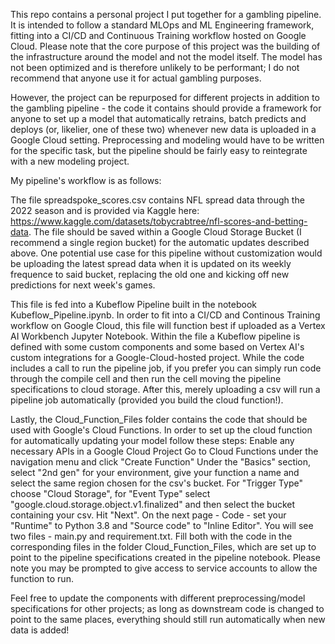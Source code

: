 This repo contains a personal project I put together for a gambling pipeline. It is intended to follow a standard MLOps and ML Engineering framework, fitting into a CI/CD and Continuous Training workflow hosted on Google Cloud. Please note that the core purpose of this project was the building of the infrastructure around the model and not the model itself. The model has not been optimized and is therefore unlikely to be performant; I do not recommend that anyone use it for actual gambling purposes. 

However, the project can be repurposed for different projects in addition to the gambling pipeline - the code it contains should provide a framework for anyone to set up a model that automatically retrains, batch predicts and deploys (or, likelier, one of these two) whenever new data is uploaded in a Google Cloud setting. Preprocessing and modeling would have to be written for the specific task, but the pipeline should be fairly easy to reintegrate with a new modeling project.

My pipeline's workflow is as follows: 

The file spreadspoke_scores.csv contains NFL spread data through the 2022 season and is provided via Kaggle here: https://www.kaggle.com/datasets/tobycrabtree/nfl-scores-and-betting-data. The file should be saved within a Google Cloud Storage Bucket (I recommend a single region bucket) for the automatic updates described above. One potential use case for this pipeline without customization would be uploading the latest spread data when it is updated on its weekly frequence to said bucket, replacing the old one and kicking off new predictions for next week's games.

This file is fed into a Kubeflow Pipeline built in the notebook Kubeflow_Pipeline.ipynb. In order to fit into a CI/CD and Continous Training workflow on Google Cloud, this file will function best if uploaded as a Vertex AI Workbench Jupyter Notebook. Within the file a Kubeflow pipeline is defined with some custom components and some based on Vertex AI's custom integrations for a Google-Cloud-hosted project. While the code includes a call to run the pipeline job, if you prefer you can simply run code through the compile cell and then run the cell moving the pipeline specifications to cloud storage. After this, merely uploading a csv will run a pipeline job automatically (provided you build the cloud function!).

Lastly, the Cloud_Function_Files folder contains the code that should be used with Google's Cloud Functions. In order to set up the cloud function for automatically updating your model follow these steps:
Enable any necessary APIs in a Google Cloud Project 
Go to Cloud Functions under the navigation menu and click "Create Function"
Under the "Basics" section, select "2nd gen" for your environment, give your function a name and select the same region chosen for the csv's bucket.
For "Trigger Type" choose "Cloud Storage", for "Event Type" select "google.cloud.storage.object.v1.finalized" and then select the bucket containing your csv. Hit "Next".
On the next page - Code - set your "Runtime" to Python 3.8 and "Source code" to "Inline Editor".
You will see two files - main.py and requirement.txt. Fill both with the code in the corresponding files in the folder Cloud_Function_Files, which are set up to point to the pipeline specifications created in the pipeline notebook. Please note you may be prompted to give access to service accounts to allow the function to run.

Feel free to update the components with different preprocessing/model specifications for other projects; as long as downstream code is changed to point to the same places, everything should still run automatically when new data is added!